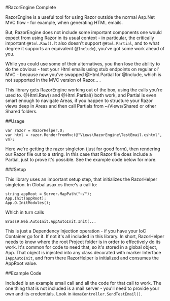 #RazorEngine Complete

RazorEngine is a useful tool for using Razor outside the normal Asp.Net MVC flow - for example, when generating HTML emails.

But, RazorEngine does not include some important components one would expect from using Razor in its usual context - in particular, the critically important `@Html.Raw()`. It also doesn't support `@Html.Partial`, and to what degree it supports an equivalent (`@Include`), you've got some work ahead of you.

While you could use some of their alternatives, you then lose the ability to do the obvious - test your Html emails using stub endpoints on regular ol' MVC - because now you've swapped @Html.Partial for @Include, which is not supported in the MVC version of Razor... .

This library gets RazorEngine working out of the box, using the calls you're used to. @Html.Raw() and @Html.Partial() both work, and Partial is even smart enough to navigate Areas, if you happen to structure your Razor views deep in Areas and then call Partials from ~/Views/Shared or other Shared folders.

##Usage

	var razor = RazorHelper.O;
	var html = razor.RenderFromMvc(@"Views\RazorEngine\TestEmail.cshtml", vm);
	
Here we're getting the razor singleton (just for good form), then rendering our Razor file out to a string. In this case that Razor file does include a Partial, just to prove it's possible. See the example code below for more.

###Setup

This library uses an important setup step, that initializes the RazorHelper singleton. In Global.asax.cs there's a call to:

	string appRoot = Server.MapPath("~/");
	App.Init(appRoot);
	App.O.InitModules();

Which in turn calls

	Brass9.Web.AutoInit.AppAutoInit.Init(...
	
This is just a Dependency Injection operation - if you have your IoC Container go for it. If not it's all included in this library. In short, RazorHelper needs to know where the root Project folder is in order to effectively do its work. It's common for code to need that, so it's stored in a global object, App. That object is injected into any class decorated with marker Interface `IAppAutoInit`, and from there RazorHelper is initialized and consumes the AppRoot value.

##Example Code

Included is an example email call and all the code for that call to work. The one thing that is not included is a mail server - you'll need to provide your own and its credentials. Look in `HomeController.SendTestEmail()`. 